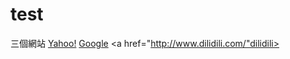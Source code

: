 # test
三個網站
<a href="https://zh.wikipedia.org/wiki/Wikipedia:%E9%A6%96%E9%A1%B5">Yahoo!</a>
<a href="https://www.google.com.tw/">Google</a>
<a href="http://www.dilidili.com/"dilidili></a>
